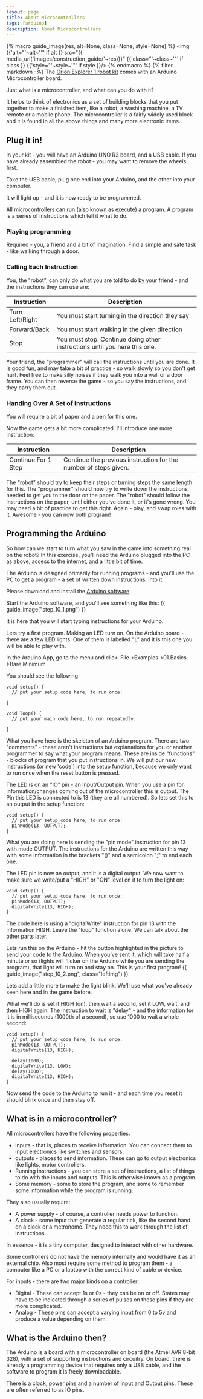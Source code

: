 ```yaml
---
layout: page
title: About Microcontrollers
tags: [arduino]
description: About Microcontrollers
---
```

{% macro guide_image(res, alt=None, class=None, style=None) %}
<img {{'alt="'~alt~'"' if alt }} src="{{ media_url('images/construction_guide/'~res)}}" {{'class="'~class~'"' if class }} {{'style="'~style~'"' if style }}/>
{% endmacro %}
{% filter markdown -%}
The <a href="http://shop.orionrobots.co.uk">Orion Explorer 1 robot kit</a> comes with an Arduino Microcontroller board.

Just what is a microcontroller, and what can you do with it?

It helps to think of electronics as a set of building blocks that you put together to make a finished item, like a
robot, a washing machine, a TV remote or a mobile phone. The microcontroller is a fairly widely used block - and it is
found in all the above things and many more electronic items.

## Plug it in!

In your kit - you will have an Arduino UNO R3 board, and a USB cable. If you have already assembled the robot - you may
want to remove the wheels first.

Take the USB cable, plug one end into your Arduino, and the other into your computer.

It will light up - and it is now ready to be programmed.

All microcontrollers can run (also known as execute) a program. A program is a series of instructions which tell it
what to do.

### Playing programming

Required - you, a friend and a bit of imagination.
Find a simple and safe task - like walking through a door.

### Calling Each Instruction

You, the "robot", can only do what you are told to do by your friend - and the instructions they can use are:

Instruction     | Description
--------------- | -------------------------------------------------------------------------
Turn Left/Right | You must start turning in the direction they say
Forward/Back    | You must start walking in the given direction
Stop            | You must stop. Continue doing other instructions until you here this one.


Your friend, the "programmer" will call the instructions until you are done.
It is good fun, and may take a bit of practice - so walk slowly so you don't get hurt. Feel free to make silly noises
if they walk you into a wall or a door frame. You can then reverse the game - so you say the instructions, and they
carry them out.

### Handing Over A Set of Instructions

You will require a bit of paper and a pen for this one.

Now the game gets a bit more complicated. I'll introduce one more instruction:

Instruction         | Description
------------------- | ----------------------------------------------------------------
Continue For 1 Step | Continue the previous instruction for the number of steps given.


The "robot" should try to keep their steps or turning steps the same length for this.
The "programmer" should now try to write down the instructions needed to get you to the door on the paper.
The "robot" should follow the instructions on the paper, until either you've done it, or it's gone wrong.
You may need a bit of practice to get this right. Again - play, and swap roles with it.
Awesome - you can now both program!

## Programming the Arduino

So how can we start to turn what you saw in the game into something real on the robot?
In this exercise, you'll need the Arduino plugged into the PC as above, access to the internet, and a little bit
of time.

The Arduino is designed primarily for running programs - and you'll use the PC to get a program - a set of written
down instructions, into it.

Please download and install the [Arduino software](http://www.arduino.cc/en/Main/Software).

Start the Arduino software, and you'll see something like this:
{{ guide_image("step_10_1.png") }}

It is here that you will start typing instructions for your Arduino.

Lets try a first program. Making an LED turn on. On the Arduino board - there are a few LED lights. One of them is
labelled "L" and it is this one you will be able to play with.

In the Arduino App, go to the menu and click: File->Examples->01.Basics->Bare Minimum

You should see the following:

    void setup() {
      // put your setup code here, to run once:

    }

    void loop() {
      // put your main code here, to run repeatedly:

    }

What you have here is the skeleton of an Arduino program. There are two "comments" - these aren't instructions but
explanations for you or another programmer to say what your program means. These are inside "functions" - blocks
of program that you put instructions in. We will put our new instructions (or new 'code') into the setup function,
because we only want to run once when the reset button is pressed.

The LED is on an "IO" pin - an Input/Output pin. When you use a pin for information/changes coming out of the
microcontroller this is output. The Pin this LED is connected to is 13 (they are all numbered).
So lets set this to an output in the setup function:

    void setup() {
      // put your setup code here, to run once:
      pinMode(13, OUTPUT);
    }

What you are doing here is sending the "pin mode" instruction for pin 13 with mode OUTPUT.
The instructions for the Arduino are written this way - with some information in the brackets "()" and a semicolon ";" to
end each one.

The LED pin is now an output, and it is a digital output. We now want to make sure we write/put a "HIGH" or "ON" level on
it to turn the light on:

    void setup() {
      // put your setup code here, to run once:
      pinMode(13, OUTPUT);
      digitalWrite(13, HIGH);
    }

The code here is using a "digitalWrite" instruction for pin 13 with the information HIGH.
Leave the "loop" function alone. We can talk about the other parts later.

Lets run this on the Arduino - hit the button highlighted in the picture to send your code to the Arduino.
When you've sent it, which will take half a minute or so (lights will flicker on the Arduino while you are
sending the program), that light will turn on and stay on. This is your first program!
{{ guide_image("step_10_2.png", class="leftimg") }}

Lets add a little more to make the light blink. We'll use what you've already seen here and in the game before.

What we'll do is set it HIGH (on), then wait a second, set it LOW, wait, and then HIGH again.
The instruction to wait is "delay" - and the information for it is in milliseconds (1000th of a second), so use 1000 to
wait a whole second:

    void setup() {
      // put your setup code here, to run once:
      pinMode(13, OUTPUT);
      digitalWrite(13, HIGH);

      delay(1000);
      digitalWrite(13, LOW);
      delay(1000);
      digitalWrite(13, HIGH);
    }

Now send the code to the Arduino to run it - and each time you reset it should blink once and then stay off.

## What is in a microcontroller?

All microcontrollers have the following properties:

* inputs - that is, places to receive information. You can connect them to input electronics like switches and sensors.
* outputs - places to send information. These can go to output electronics like lights, motor controllers.
* Running instructions - you can store a set of instructions, a list of things to do with the inputs and outputs. This
is otherwise known as a program.
* Some memory - some to store the program, and some to remember some information while the program is running.

They also usually require:

* A power supply - of course, a controller needs power to function.
* A clock - some input that generate a regular tick, like the second hand on a clock or a metronome. They need this to
work through the list of instructions.

In essence - it is a tiny computer, designed to interact with other hardware.

Some controllers do not have the memory internally and would have it as an external chip. Also most require some method
to program them - a computer like a PC or a laptop with the correct kind of cable or device.

For inputs - there are two major kinds on a controller:

* Digital - These can accept 1s or 0s - they can be on or off. States may have to be indicated through a series of
pulses on these pins if they are more complicated.
* Analog - These pins can accept a varying input from 0 to 5v and produce a value depending on them.

## What is the Arduino then?

The Arduino is a board with a microcontroller on board (the Atmel AVR 8-bit 328), with a set of supporting instructions
and circuitry. On board, there is already a programming device that requires only a USB cable, and the software to
program it is freely downloadable.

There is a clock, power pins and a number of Input and Output pins. These are often referred to as IO pins.

